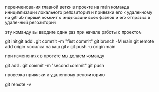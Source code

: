 переименования главной ветки в проекте на main
команда инициализации локального репозитория
и привязки его к удаленному на github
первый коммит с индексации всех файлов
и его отправка в удаленный репозиторий

эту команду вы вводите один раз при начале работы с проектом


git init
git add .
git commit -m "first commit"
git branch -M main
git remote add origin <ссылка на ваш git>
git push -u origin main


при изменениях в проекте мы делаем команду

git add .
git commit -m "second commit"
git push

проверка привязки к удаленному репозиторию

git remote -v
